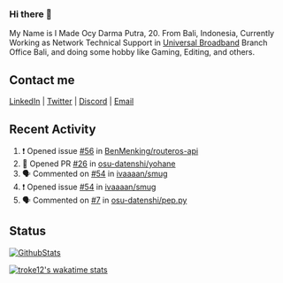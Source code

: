 ### Hi there 👋

My Name is I Made Ocy Darma Putra, 20. From Bali, Indonesia, Currently Working as Network Technical Support in [Universal Broadband](https://universal.net.id) Branch Office Bali, and doing some hobby like Gaming, Editing, and others.

## Contact me

[LinkedIn](https://linkedin.com/in/troke) | [Twitter](https://twitter.com/darma_ochi) | [Discord](https://link.troke.id/discord) | <a href="mailto:ochi@troke.id">Email</a> 

## Recent Activity

<!--START_SECTION:activity-->
1. ❗️ Opened issue [#56](https://github.com/BenMenking/routeros-api/issues/56) in [BenMenking/routeros-api](https://github.com/BenMenking/routeros-api)
2. 💪 Opened PR [#26](https://github.com/osu-datenshi/yohane/pull/26) in [osu-datenshi/yohane](https://github.com/osu-datenshi/yohane)
3. 🗣 Commented on [#54](https://github.com/ivaaaan/smug/issues/54) in [ivaaaan/smug](https://github.com/ivaaaan/smug)
4. ❗️ Opened issue [#54](https://github.com/ivaaaan/smug/issues/54) in [ivaaaan/smug](https://github.com/ivaaaan/smug)
5. 🗣 Commented on [#7](https://github.com/osu-datenshi/pep.py/issues/7) in [osu-datenshi/pep.py](https://github.com/osu-datenshi/pep.py)
<!--END_SECTION:activity-->

## Status

[![GithubStats](https://github-readme-stats.vercel.app/api?username=troke12&show_icons=true)](https://github.com/troke12)

[![troke12's wakatime stats](https://github-readme-stats.vercel.app/api/wakatime?username=troke12&layout=compact)](https://wakatime.com/@troke12) 

